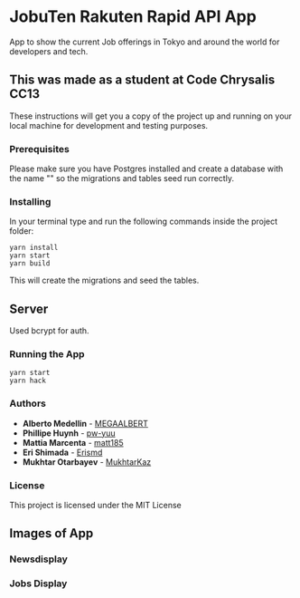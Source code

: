 # JobuTen Rakuten Rapid API App
App to show the current Job offerings in Tokyo and around the world for developers and tech.

## This was made as a student at Code Chrysalis CC13

These instructions will get you a copy of the project up and running on your local machine for development and testing purposes.

### Prerequisites

Please make sure you have Postgres installed and create a database with the name "" so the migrations and tables seed run correctly.

### Installing

In your terminal type and run the following commands inside the project folder:

```
yarn install
yarn start
yarn build
```

This will create the migrations and seed the tables.

## Server

Used bcrypt for auth.

### Running the App

```
yarn start
yarn hack
```

### Authors

- **Alberto Medellin** - [MEGAALBERT](https://github.com/MEGAALBERT)
- **Phillipe Huynh** - [pw-yuu](https://github.com/pw-yuu)
- **Mattia Marcenta** - [matt185](https://github.com/matt185)
- **Eri Shimada** - [Erismd](https://github.com/Erismd)
- **Mukhtar Otarbayev** - [MukhtarKaz](https://github.com/MukhtarKaz)

### License

This project is licensed under the MIT License

## Images of App

### Newsdisplay



### Jobs Display

